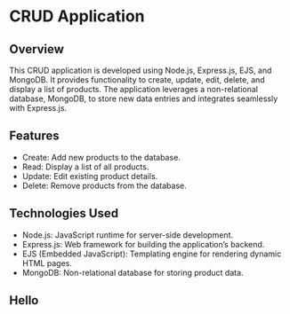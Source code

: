 # CRUD Application

## Overview

This CRUD application is developed using Node.js, Express.js, EJS, and MongoDB. It provides functionality to create, update, edit, delete, and display a list of products. The application leverages a non-relational database, MongoDB, to store new data entries and integrates seamlessly with Express.js.


## Features

- Create: Add new products to the database.
- Read: Display a list of all products.
- Update: Edit existing product details.
- Delete: Remove products from the database.

## Technologies Used

- Node.js: JavaScript runtime for server-side development.
- Express.js: Web framework for building the application’s backend.
- EJS (Embedded JavaScript): Templating engine for rendering dynamic HTML pages.
- MongoDB: Non-relational database for storing product data.

## Hello